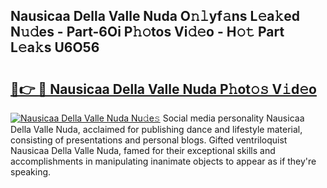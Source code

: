 ## Nausicaa Della Valle Nuda O𝚗𝚕yf𝚊ns L𝚎a𝚔ed N𝚞𝚍es - Part-6Oi P𝚑𝚘tos Vi𝚍𝚎o - H𝚘𝚝 Part L𝚎a𝚔s U6O56

# <h2><a href="http://kf8q94c.oniu.top/?m=Nausicaa+Della+Valle+Nuda">🔗👉 🔴 Nausicaa Della Valle Nuda P𝚑ot𝚘𝚜 V𝚒d𝚎o</a></h2>

[![Nausicaa Della Valle Nuda Nu𝚍e𝚜](https://i.imgur.com/0qMVB7G.gif)](http://kf8q94c.oniu.top/?m=Nausicaa+Della+Valle+Nuda)
Social media personality Nausicaa Della Valle Nuda, acclaimed for publishing dance and lifestyle material, consisting of presentations and personal blogs. Gifted ventriloquist Nausicaa Della Valle Nuda, famed for their exceptional skills and accomplishments in manipulating inanimate objects to appear as if they're speaking.  
